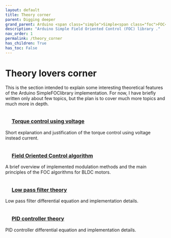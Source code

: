 ```yaml
---
layout: default
title: Theory corner
parent: Digging deeper
grand_parent: Arduino <span class="simple">Simple<span class="foc">FOC</span>library</span>
description: "Arduino Simple Field Oriented Control (FOC) library ."
nav_order: 1
permalink: /theory_corner
has_children: True
has_toc: False
---
```


# Theory lovers corner

This is the section intended to explain some interesting theoretical features of the Arduino <span class="simple">Simple<span class="foc">FOC</span>library</span> implementation. For now, I have briefly written only about few topics, but the plan is to cover much more topics and much more in depth.


<div style="display:grid; width:100%">
    <div >
        <a href="voltage_torque_control">
            <h3 style="color:inherit"> <i class="fa fa-lg fa-graduation-cap" style="padding:10px"></i> Torque control using voltage</h3>
        </a>
        <p> Short explanation and justification of the torque control using voltage instead current. </p>
    </div>
    <div>
        <a href="foc_theory">
            <h3 style="color:inherit"> <i class="fa fa-lg fa-graduation-cap" style="padding:10px"></i> Field Oriented Control algorithm</h3>
        </a>
        <p> A brief overview of implemented modulation methods and the main principles of the FOC algorithms for BLDC motors.</p>
    </div>
    <div>
        <a href="low_pass_filter">
            <h3 style="color:inherit"> <i class="fa fa-lg fa-graduation-cap" style="padding:10px"></i> Low pass filter theory</h3>
        </a>
        <p> Low pass filter differential equation and implementation details.</p>
    </div>
    <div>
        <a href="pi_controller">
            <h3 style="color:inherit"> <i class="fa fa-lg fa-graduation-cap" style="padding:10px"></i> PID controller theory</h3>
        </a>
        <p> PID controller differential equation and implementation details.</p>
    </div>
<div>
